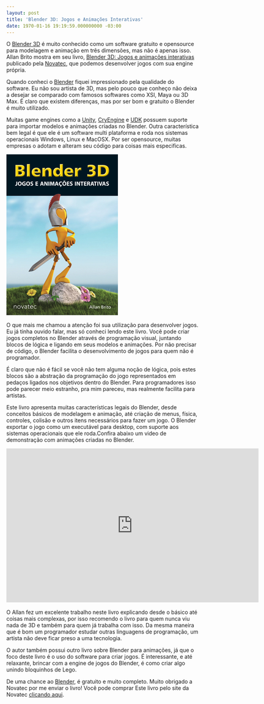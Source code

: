 ```yaml
---
layout: post
title: 'Blender 3D: Jogos e Animações Interativas'
date: 1970-01-16 19:19:59.000000000 -03:00
---
```


O [Blender 3D](http://www.blender.org/ "Blender") é muito conhecido como um software gratuito e opensource para modelagem e animação em três dimensões, mas não é apenas isso. Allan Brito mostra em seu livro, [Blender 3D: Jogos e animações interativas](http://novatec.com.br/livros/blender_3d/ "Blender") publicado pela [Novatec](http://novatec.com.br "Novatec"), que podemos desenvolver jogos com sua engine própria.

Quando conheci o [Blender](http://www.blender.org/ "Blender") fiquei impressionado pela qualidade do software. Eu não sou artista de 3D, mas pelo pouco que conheço não deixa a desejar se comparado com famosos softwares como XSI, Maya ou 3D Max. É claro que existem diferenças, mas por ser bom e gratuito o Blender é muito utilizado.

Muitas game engines como a [Unity](http://unity3d.com/ "Unity"), [CryEngine](http://www.crytek.com/cryengine "CryEngine") e [UDK](http://www.unrealengine.com/udk/ "UDK") possuem suporte para importar modelos e animações criadas no Blender. Outra característica bem legal é que ele é um software multi plataforma e roda nos sistemas operacionais Windows, Linux e MacOSX. Por ser opensource, muitas empresas o adotam e alteram seu código para coisas mais especificas.

[![](../content/images/2013/08/capa_ampliada9788575222805.jpg "Blender 3D")](../content/images/2013/08/capa_ampliada9788575222805.jpg)

O que mais me chamou a atenção foi sua utilização para desenvolver jogos. Eu já tinha ouvido falar, mas só conheci lendo este livro. Você pode criar jogos completos no Blender através de programação visual, juntando blocos de lógica e ligando em seus modelos e animações. Por não precisar de código, o Blender facilita o desenvolvimento de jogos para quem não é programador.

É claro que não é fácil se você não tem alguma noção de lógica, pois estes blocos são a abstração da programação do jogo representados em pedaços ligados nos objetivos dentro do Blender. Para programadores isso pode parecer meio estranho, pra mim pareceu, mas realmente facilita para artistas.

Este livro apresenta muitas características legais do Blender, desde conceitos básicos de modelagem e animação, até criação de menus, física, controles, colisão e outros itens necessários para fazer um jogo. O Blender exportar o jogo como um executável para desktop, com suporte aos sistemas operacionais que ele roda.Confira abaixo um video de demonstração com animações criadas no Blender.

<span class="embed-youtube" style="text-align:center; display: block;"><iframe allowfullscreen="true" class="youtube-player" frameborder="0" height="402" src="http://www.youtube.com/embed/1XZGulDxz9o?version=3&rel=1&fs=1&autohide=2&showsearch=0&showinfo=1&iv_load_policy=1&hd=1&wmode=transparent" type="text/html" width="660"></iframe></span>

O Allan fez um excelente trabalho neste livro explicando desde o básico até coisas mais complexas, por isso recomendo o livro para quem nunca viu nada de 3D e também para quem já trabalha com isso. Da mesma maneira que é bom um programador estudar outras linguagens de programação, um artista não deve ficar preso a uma tecnologia.

O autor também possui outro livro sobre Blender para animações, já que o foco deste livro é o uso do software para criar jogos. É interessante, e até relaxante, brincar com a engine de jogos do Blender, é como criar algo unindo bloquinhos de Lego.

De uma chance ao [Blender](http://www.blender.org/ "Blender"), é gratuito e muito completo. Muito obrigado a Novatec por me enviar o livro! Você pode comprar Este livro pelo site da Novatec [clicando aqui](http://novatec.com.br/livros/blender_3d/ "Novatec").


